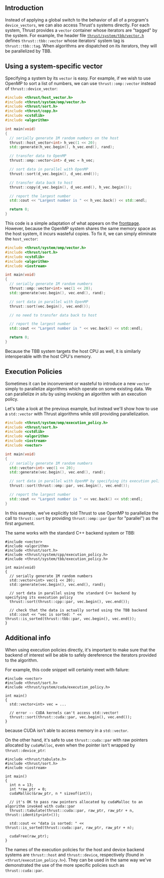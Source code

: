 Introduction
------------

Instead of applying a global switch to the behavior of all of a program's ```device_vectors```, we can also access Thrust's systems directly. For each system, Thrust provides a ```vector``` container whose iterators are "tagged" by the system. For example, the header file [```thrust/system/tbb/vector.h```](https://github.com/thrust/thrust/blob/master/thrust/system/tbb/vector.h) defines ```thrust::tbb::vector``` whose iterators' system tag is ```thrust::tbb::tag```. When algorithms are dispatched on its iterators, they will be parallelized by TBB.

Using a system-specific vector
------------------------------

Specifying a system by its ```vector``` is easy. For example, if we wish to use OpenMP to sort a list of numbers, we can use ```thrust::omp::vector``` instead of ```thrust::device_vector```:

```c++
#include <thrust/host_vector.h>
#include <thrust/system/omp/vector.h>
#include <thrust/sort.h>
#include <thrust/copy.h>
#include <cstdlib>
#include <algorithm>

int main(void)
{
  // serially generate 1M random numbers on the host
  thrust::host_vector<int> h_vec(1 << 20);
  std::generate(h_vec.begin(), h_vec.end(), rand);

  // transfer data to OpenMP
  thrust::omp::vector<int> d_vec = h_vec;

  // sort data in parallel with OpenMP
  thrust::sort(d_vec.begin(), d_vec.end());

  // transfer data back to host
  thrust::copy(d_vec.begin(), d_vec.end(), h_vec.begin());

  // report the largest number
  std::cout << "Largest number is " << h_vec.back() << std::endl;

  return 0;
}
```

This code is a simple adaptation of what appears on the [frontpage](http://thrust.github.com). However, because the OpenMP system shares the same memory space as the host system, it incurs wasteful copies. To fix it, we can simply eliminate the ```host_vector```:

```c++
#include <thrust/system/omp/vector.h>
#include <thrust/sort.h>
#include <cstdlib>
#include <algorithm>
#include <iostream>

int main(void)
{
  // serially generate 1M random numbers
  thrust::omp::vector<int> vec(1 << 20);
  std::generate(vec.begin(), vec.end(), rand);

  // sort data in parallel with OpenMP
  thrust::sort(vec.begin(), vec.end());

  // no need to transfer data back to host

  // report the largest number
  std::cout << "Largest number is " << vec.back() << std::endl;

  return 0;
}
```

Because the TBB system targets the host CPU as well, it is similarly interoperable with the host CPU's memory.

Execution Policies
------------------

Sometimes it can be inconvenient or wasteful to introduce a new ```vector``` simply to parallelize
algorithms which operate on some existing data. We can parallelize *in situ* by using invoking an algorithm
with an execution policy.

Let's take a look at the previous example, but instead we'll show how to use a ```std::vector``` with Thrust
algorithms while still providing parallelization.

```c++
#include <thrust/system/omp/execution_policy.h>
#include <thrust/sort.h>
#include <cstdlib>
#include <algorithm>
#include <iostream>
#include <vector>

int main(void)
{
  // serially generate 1M random numbers
  std::vector<int> vec(1 << 20);
  std::generate(vec.begin(), vec.end(), rand);

  // sort data in parallel with OpenMP by specifying its execution policy
  thrust::sort(thrust::omp::par, vec.begin(), vec.end());

  // report the largest number
  std::cout << "Largest number is " << vec.back() << std::endl;
}
```

In this example, we've explicitly told Thrust to use OpenMP to parallelize the call to ```thrust::sort``` by
providing ```thrust::omp::par``` (```par``` for "parallel") as the first argument.

The same works with the standard C++ backend system or TBB:

```
#include <vector>
#include <algorithm>
#include <thrust/sort.h>
#include <thrust/system/cpp/execution_policy.h>
#include <thrust/system/tbb/execution_policy.h>

int main(void)
{
  // serially generate 1M random numbers
  std::vector<int> vec(1 << 20);
  std::generate(vec.begin(), vec.end(), rand);

  // sort data in parallel using the standard C++ backend by specifying its execution policy
  thrust::sort(thrust::cpp::par, vec.begin(), vec.end());

  // check that the data is actually sorted using the TBB backend
  std::cout << "vec is sorted: " << thrust::is_sorted(thrust::tbb::par, vec.begin(), vec.end());
}
```

Additional info
---------------

When using execution policies directly, it's important to make sure that the backend of interest will be
able to safely dereference the iterators provided to the algorithm.

For example, this code snippet will certainly meet with failure:

```
#include <vector>
#include <thrust/sort.h>
#include <thrust/system/cuda/execution_policy.h>

int main()
{
  std::vector<int> vec = ...

  // error -- CUDA kernels can't access std::vector!
  thrust::sort(thrust::cuda::par, vec.begin(), vec.end());
}
```

because CUDA isn't able to access memory in a `std::vector`.

On the other hand, it's safe to use ```thrust::cuda::par``` with raw pointers allocated by `cudaMalloc`, even when the pointer isn't wrapped by ```thrust::device_ptr```:

```
#include <thrust/tabulate.h>
#include <thrust/sort.h>
#include <iostream>

int main()
{
  int n = 13;
  int *raw_ptr = 0;
  cudaMalloc(&raw_ptr, n * sizeof(int));

  // it's OK to pass raw pointers allocated by cudaMalloc to an algorithm invoked with cuda::par
  thrust::tabulate(thrust::cuda::par, raw_ptr, raw_ptr + n, thrust::identity<int>());

  std::cout << "data is sorted: " << thrust::is_sorted(thrust::cuda::par, raw_ptr, raw_ptr + n);

  cudaFree(raw_ptr);
}
```

The names of the execution policies for the host and device backend systems are ```thrust::host``` and ```thrust::device```, respectively (found in ```<thrust/execution_policy.h>```). They can be used in the same way we've demonstrated the use of the more specific policies such as ```thrust::cuda::par```.